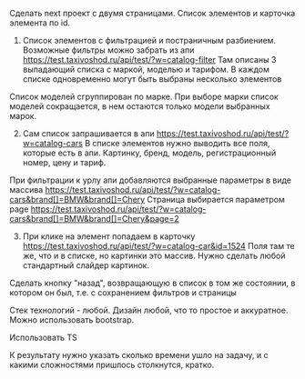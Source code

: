 Сделать next проект с двумя страницами.
Список элементов и карточка элемента по id.

1) Список элементов с фильтрацией и постраничным разбиением.
Возможные фильтры можно забрать из апи https://test.taxivoshod.ru/api/test/?w=catalog-filter
Там описаны 3 выпадающий списка с маркой, моделью и тарифом. В каждом списке одновременно могут быть выбраны несколько элементов

Список моделей сгруппирован по марке. При выборе марки список моделей сокращается, в нем остаются только модели выбранных марок.

2) Сам список запрашивается в апи https://test.taxivoshod.ru/api/test/?w=catalog-cars
В списке элементов нужно выводить все поля, которые есть в апи. Картинку, бренд, модель, регистрационный номер, цену и тариф.

При фильтрации к урлу апи добавляются выбранные параметры в виде массива
https://test.taxivoshod.ru/api/test/?w=catalog-cars&brand[]=BMW&brand[]=Chery
Страница выбирается параметром page
https://test.taxivoshod.ru/api/test/?w=catalog-cars&brand[]=BMW&brand[]=Chery&page=2

3) При клике на элемент попадаем в карточку
https://test.taxivoshod.ru/api/test/?w=catalog-car&id=1524
Поля там те же, что и в списке, но картинки это массив. Нужно сделать любой стандартный слайдер картинок.

Сделать кнопку "назад", возвращающую в список в том же состоянии, в котором он был, т.е. с сохранением фильтров и страницы

Стек технологий - любой. Дизайн любой, что то простое и аккуратное. Можно использовать bootstrap.

Использовать TS

К результату нужно указать сколько времени ушло на задачу, и с какими сложностями пришлось столкнутся, кратко.